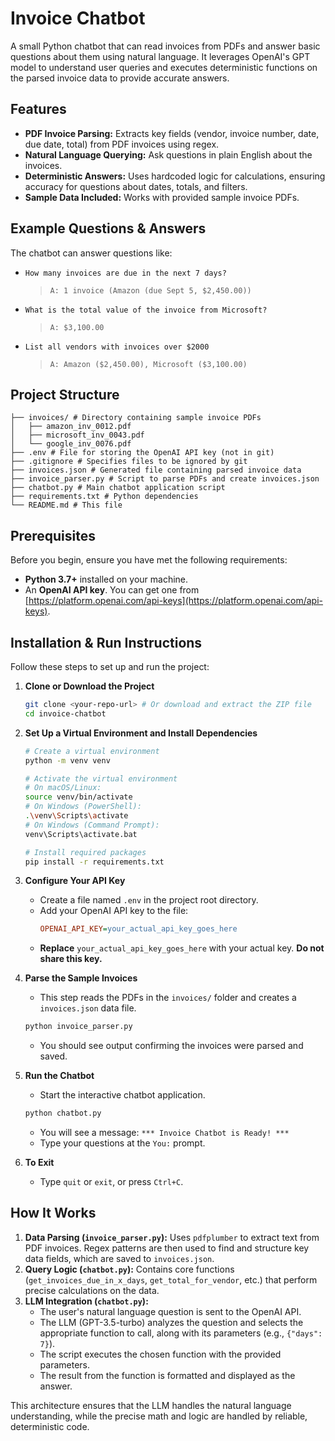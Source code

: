 # Invoice Chatbot

A small Python chatbot that can read invoices from PDFs and answer basic questions about them using natural language. It leverages OpenAI's GPT model to understand user queries and executes deterministic functions on the parsed invoice data to provide accurate answers.

## Features

- **PDF Invoice Parsing:** Extracts key fields (vendor, invoice number, date, due date, total) from PDF invoices using regex.
- **Natural Language Querying:** Ask questions in plain English about the invoices.
- **Deterministic Answers:** Uses hardcoded logic for calculations, ensuring accuracy for questions about dates, totals, and filters.
- **Sample Data Included:** Works with provided sample invoice PDFs.

## Example Questions & Answers

The chatbot can answer questions like:

*   `How many invoices are due in the next 7 days?`
    > `A: 1 invoice (Amazon (due Sept 5, $2,450.00))`
*   `What is the total value of the invoice from Microsoft?`
    > `A: $3,100.00`
*   `List all vendors with invoices over $2000`
    > `A: Amazon ($2,450.00), Microsoft ($3,100.00)`

## Project Structure
```invoice-chatbot/
├── invoices/ # Directory containing sample invoice PDFs
│   ├── amazon_inv_0012.pdf
│   ├── microsoft_inv_0043.pdf
│   └── google_inv_0076.pdf
├── .env # File for storing the OpenAI API key (not in git)
├── .gitignore # Specifies files to be ignored by git
├── invoices.json # Generated file containing parsed invoice data
├── invoice_parser.py # Script to parse PDFs and create invoices.json
├── chatbot.py # Main chatbot application script
├── requirements.txt # Python dependencies
└── README.md # This file

```

## Prerequisites

Before you begin, ensure you have met the following requirements:

*   **Python 3.7+** installed on your machine.
*   An **OpenAI API key**. You can get one from [https://platform.openai.com/api-keys](https://platform.openai.com/api-keys).

## Installation & Run Instructions

Follow these steps to set up and run the project:

1.  **Clone or Download the Project**
    ```bash
    git clone <your-repo-url> # Or download and extract the ZIP file
    cd invoice-chatbot
    ```

2.  **Set Up a Virtual Environment and Install Dependencies**
    ```bash
    # Create a virtual environment
    python -m venv venv

    # Activate the virtual environment
    # On macOS/Linux:
    source venv/bin/activate
    # On Windows (PowerShell):
    .\venv\Scripts\activate
    # On Windows (Command Prompt):
    venv\Scripts\activate.bat

    # Install required packages
    pip install -r requirements.txt
    ```

3.  **Configure Your API Key**
    *   Create a file named `.env` in the project root directory.
    *   Add your OpenAI API key to the file:
        ```ini
        OPENAI_API_KEY=your_actual_api_key_goes_here
        ```
    *   **Replace** `your_actual_api_key_goes_here` with your actual key. **Do not share this key.**

4.  **Parse the Sample Invoices**
    *   This step reads the PDFs in the `invoices/` folder and creates a `invoices.json` data file.
    ```bash
    python invoice_parser.py
    ```
    *   You should see output confirming the invoices were parsed and saved.

5.  **Run the Chatbot**
    *   Start the interactive chatbot application.
    ```bash
    python chatbot.py
    ```
    *   You will see a message: `*** Invoice Chatbot is Ready! ***`
    *   Type your questions at the `You:` prompt.

6.  **To Exit**
    *   Type `quit` or `exit`, or press `Ctrl+C`.

## How It Works

1.  **Data Parsing (`invoice_parser.py`):** Uses `pdfplumber` to extract text from PDF invoices. Regex patterns are then used to find and structure key data fields, which are saved to `invoices.json`.
2.  **Query Logic (`chatbot.py`):** Contains core functions (`get_invoices_due_in_x_days`, `get_total_for_vendor`, etc.) that perform precise calculations on the data.
3.  **LLM Integration (`chatbot.py`):**
    *   The user's natural language question is sent to the OpenAI API.
    *   The LLM (GPT-3.5-turbo) analyzes the question and selects the appropriate function to call, along with its parameters (e.g., `{"days": 7}`).
    *   The script executes the chosen function with the provided parameters.
    *   The result from the function is formatted and displayed as the answer.

This architecture ensures that the LLM handles the natural language understanding, while the precise math and logic are handled by reliable, deterministic code.
